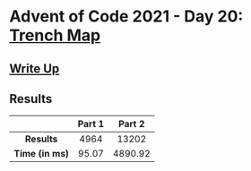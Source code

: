 # Advent of Code 2021 - Day 20: [Trench Map](https://adventofcode.com/2021/day/20)

## [Write Up](https://codingap.github.io/advent-of-code/writeups/2021/day20)

## Results

|                  | **Part 1** | **Part 2** |
| :--------------: | :--------: | :--------: |
|   **Results**    | 4964 | 13202 |
| **Time (in ms)** | 95.07 | 4890.92 |
